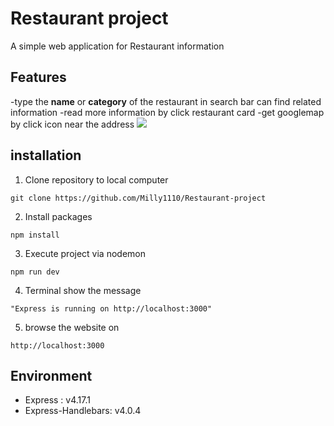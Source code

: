 # Restaurant project
A simple web application for Restaurant information

## Features
-type the **name** or **category** of the restaurant in search bar can find related information
-read more information by click restaurant card
-get googlemap by click icon near the address
![](https://upload.cc/i1/2020/05/10/NLCesw.jpg)

## installation
1. Clone repository to local computer
```
git clone https://github.com/Milly1110/Restaurant-project 
```
2. Install packages
```
npm install
```
3. Execute project via nodemon
```
npm run dev
```
4. Terminal show the message
```
"Express is running on http://localhost:3000"
```
5. browse the website on 
```
http://localhost:3000
```



## Environment
* Express : v4.17.1
* Express-Handlebars: v4.0.4